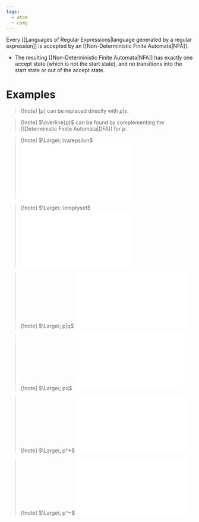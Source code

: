 ```yaml
---
tags:
  - atom
  - comp
---
```

Every [[Languages of Regular Expressions|language generated by a regular expression]] is accepted by an [[Non-Deterministic Finite Automata|NFA]].
- The resulting [[Non-Deterministic Finite Automata|NFA]] has exactly one accept state (which is not the start state), and no transitions into the start state or out of the accept state.

# Examples
> [!note] $[p]$ can be replaced directly with $p|\varepsilon$.

> [!note]  $\overline{p}$ can be found by complementing the [[Deterministic Finite Automata|DFA]] for $p$.

> [!note]  $\Large\; \varepsilon$
![400|center](empty-string-nfa.excalidraw.md)

> [!note]  $\Large\; \emptyset$
![400|center](empty-set-nfa.excalidraw.md)

> [!note]  $\Large\; p|q$
![700|center](p-or-q-nfa.excalidraw.md)

> [!note]  $\Large\; pq$
![700|center](p-and-q-nfa.excalidraw.md)

> [!note]  $\Large\; p^*$
> ![700|center](p-star-nfa.excalidraw.md)

> [!note]  $\Large\; p^+$
![700|center](p-plus-nfa.excalidraw.md)
